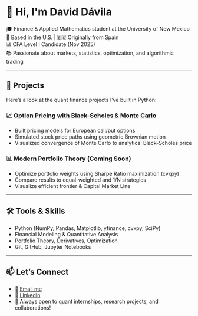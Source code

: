# 👋 Hi, I'm David Dávila

🎓 Finance & Applied Mathematics student at the University of New Mexico  
📍 Based in the U.S. | 🇪🇸 Originally from Spain  
📊 CFA Level I Candidate (Nov 2025)  
📚 Passionate about markets, statistics, optimization, and algorithmic trading

---

## 💼 Projects

Here’s a look at the quant finance projects I’ve built in Python:

### 📈 [Option Pricing with Black-Scholes & Monte Carlo](https://github.com/deividdc2005/Option_Pricing)
- Built pricing models for European call/put options
- Simulated stock price paths using geometric Brownian motion
- Visualized convergence of Monte Carlo to analytical Black-Scholes price

### 📊 Modern Portfolio Theory (Coming Soon)
- Optimize portfolio weights using Sharpe Ratio maximization (cvxpy)
- Compare results to equal-weighted and 1/N strategies
- Visualize efficient frontier & Capital Market Line

---

## 🛠️ Tools & Skills

- Python (NumPy, Pandas, Matplotlib, yfinance, cvxpy, SciPy)
- Financial Modeling & Quantitative Analysis
- Portfolio Theory, Derivatives, Optimization
- Git, GitHub, Jupyter Notebooks

---

## 📫 Let’s Connect

- 📧 [Email me](mailto:daviddavilacorraliza@gmail.com)  
- 💼 [LinkedIn](https://www.linkedin.com/in/daviddavilacorraliza/)  
- 🧠 Always open to quant internships, research projects, and collaborations!
